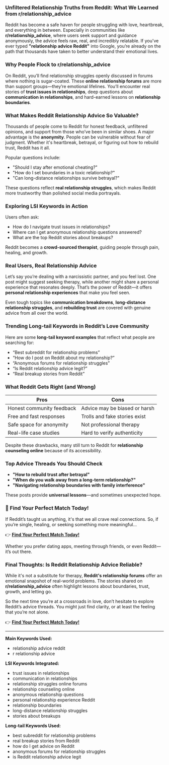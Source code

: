 ### Unfiltered Relationship Truths from Reddit: What We Learned from r/relationship_advice

Reddit has become a safe haven for people struggling with love, heartbreak, and everything in between. Especially in communities like **r/relationship_advice**, where users seek support and guidance anonymously, the advice feels raw, real, and incredibly relatable. If you've ever typed **"relationship advice Reddit"** into Google, you’re already on the path that thousands have taken to better understand their emotional lives.

### Why People Flock to r/relationship_advice

On Reddit, you’ll find relationship struggles openly discussed in forums where nothing is sugar-coated. These **online relationship forums** are more than support groups—they’re emotional lifelines. You’ll encounter real stories of **trust issues in relationships**, deep questions about **communication in relationships**, and hard-earned lessons on **relationship boundaries**.

### What Makes Reddit Relationship Advice So Valuable?

Thousands of people come to Reddit for honest feedback, unfiltered opinions, and support from those who’ve been in similar shoes. A major advantage is the **anonymity**. People can be vulnerable without fear of judgment. Whether it's heartbreak, betrayal, or figuring out how to rebuild trust, Reddit has it all.

Popular questions include:
- "Should I stay after emotional cheating?"
- "How do I set boundaries in a toxic relationship?"
- "Can long-distance relationships survive betrayal?"

These questions reflect **real relationship struggles**, which makes Reddit more trustworthy than polished social media portrayals.

### Exploring LSI Keywords in Action

Users often ask:
- How do I navigate trust issues in relationships?
- Where can I get anonymous relationship questions answered?
- What are the top Reddit stories about breakups?

Reddit becomes a **crowd-sourced therapist**, guiding people through pain, healing, and growth.

### Real Users, Real Relationship Advice

Let’s say you’re dealing with a narcissistic partner, and you feel lost. One post might suggest seeking therapy, while another might share a personal experience that resonates deeply. That’s the power of Reddit—it offers **personal relationship experiences** that make you feel seen.

Even tough topics like **communication breakdowns**, **long-distance relationship struggles**, and **rebuilding trust** are covered with genuine advice from all over the world.

### Trending Long-tail Keywords in Reddit’s Love Community

Here are some **long-tail keyword examples** that reflect what people are searching for:
- “Best subreddit for relationship problems”
- “How do I post on Reddit about my relationship?”
- “Anonymous forums for relationship struggles”
- “Is Reddit relationship advice legit?”
- “Real breakup stories from Reddit”

### What Reddit Gets Right (and Wrong)

| Pros | Cons |
|------|------|
| Honest community feedback | Advice may be biased or harsh |
| Free and fast responses | Trolls and fake stories exist |
| Safe space for anonymity | Not professional therapy |
| Real-life case studies | Hard to verify authenticity |

Despite these drawbacks, many still turn to Reddit for **relationship counseling online** because of its accessibility.

### Top Advice Threads You Should Check

- **"How to rebuild trust after betrayal"**
- **"When do you walk away from a long-term relationship?"**
- **"Navigating relationship boundaries with family interference"**

These posts provide **universal lessons**—and sometimes unexpected hope.

### 🚀 Find Your Perfect Match Today!
If Reddit’s taught us anything, it's that we all crave real connections. So, if you’re single, healing, or seeking something more meaningful…

👉 **[Find Your Perfect Match Today!](https://viralhub.netlify.app/)**

Whether you prefer dating apps, meeting through friends, or even Reddit—it’s out there.

### Final Thoughts: Is Reddit Relationship Advice Reliable?

While it's not a substitute for therapy, **Reddit's relationship forums** offer an emotional snapshot of real-world problems. The stories shared on **r/relationship_advice** often highlight lessons about boundaries, trust, growth, and letting go.

So the next time you’re at a crossroads in love, don’t hesitate to explore Reddit’s advice threads. You might just find clarity, or at least the feeling that you’re not alone.

👉 **[Find Your Perfect Match Today!](https://viralhub.netlify.app/)**

---

**Main Keywords Used:**
- relationship advice reddit
- r relationship advice

**LSI Keywords Integrated:**
- trust issues in relationships
- communication in relationships
- relationship struggles online forums
- relationship counseling online
- anonymous relationship questions
- personal relationship experience Reddit
- relationship boundaries
- long-distance relationship struggles
- stories about breakups

**Long-tail Keywords Used:**
- best subreddit for relationship problems
- real breakup stories from Reddit
- how do I get advice on Reddit
- anonymous forums for relationship struggles
- is Reddit relationship advice legit

